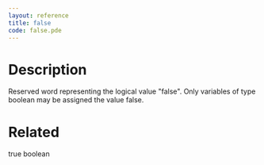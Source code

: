```yaml
---
layout: reference
title: false
code: false.pde
---
```


# Description

Reserved word representing the logical value "false". Only variables of type boolean may be assigned the value false.

# Related

true
boolean
